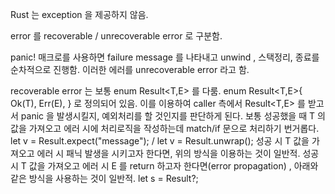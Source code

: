 Rust 는 exception 을 제공하지 않음. 

error 를 recoverable / unrecoverable error 로 구분함. 

panic! 매크로를 사용하면 failure message 를 나타내고 unwind , 스택정리, 종료를 순차적으로 진행함. 
이러한 에러를 unrecoverable error 라고 함. 

recoverable error 는 보통 enum Result<T,E> 를 다룸. 
enum Result<T,E>{
Ok(T),
Err(E),
}
로 정의되어 있음. 이를 이용하여  caller 측에서 Result<T,E> 를 받고서 panic 을 발생시킬지, 예외처리를 할 것인지를 판단하게 된다. 
보통 성공했을 때 T 의 값을 가져오고 에러 시에 처리로직을 작성하는데 match/if 문으로 처리하기 번거롭다.  
let v = Result.expect("message"); / let v = Result.unwrap(); 
성공 시 T 값을 가져오고 에러 시 패닉 발생을 시키고자 한다면, 위의 방식을 이용하는 것이 일반적. 
성공 시 T 값을 가져오고 에러 시 E 를 return 하고자 한다면(error propagation) , 아래와 같은 방식을 사용하는 것이 일반적. 
let s = Result?;


